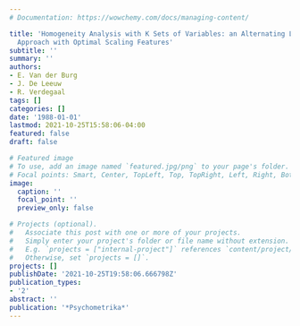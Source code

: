 ```yaml
---
# Documentation: https://wowchemy.com/docs/managing-content/

title: 'Homogeneity Analysis with K Sets of Variables: an Alternating Least Squares
  Approach with Optimal Scaling Features'
subtitle: ''
summary: ''
authors:
- E. Van der Burg
- J. De Leeuw
- R. Verdegaal
tags: []
categories: []
date: '1988-01-01'
lastmod: 2021-10-25T15:58:06-04:00
featured: false
draft: false

# Featured image
# To use, add an image named `featured.jpg/png` to your page's folder.
# Focal points: Smart, Center, TopLeft, Top, TopRight, Left, Right, BottomLeft, Bottom, BottomRight.
image:
  caption: ''
  focal_point: ''
  preview_only: false

# Projects (optional).
#   Associate this post with one or more of your projects.
#   Simply enter your project's folder or file name without extension.
#   E.g. `projects = ["internal-project"]` references `content/project/deep-learning/index.md`.
#   Otherwise, set `projects = []`.
projects: []
publishDate: '2021-10-25T19:58:06.666798Z'
publication_types:
- '2'
abstract: ''
publication: '*Psychometrika*'
---
```

